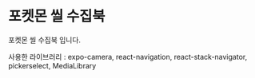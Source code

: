 # 포켓몬 씰 수집북
포켓몬 씰 수집북 입니다.

사용한 라이브러리 : expo-camera, react-navigation, react-stack-navigator, pickerselect, MediaLibrary

